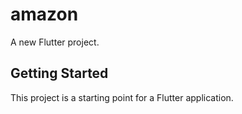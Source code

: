# amazon

A new Flutter project.

## Getting Started

This project is a starting point for a Flutter application.

